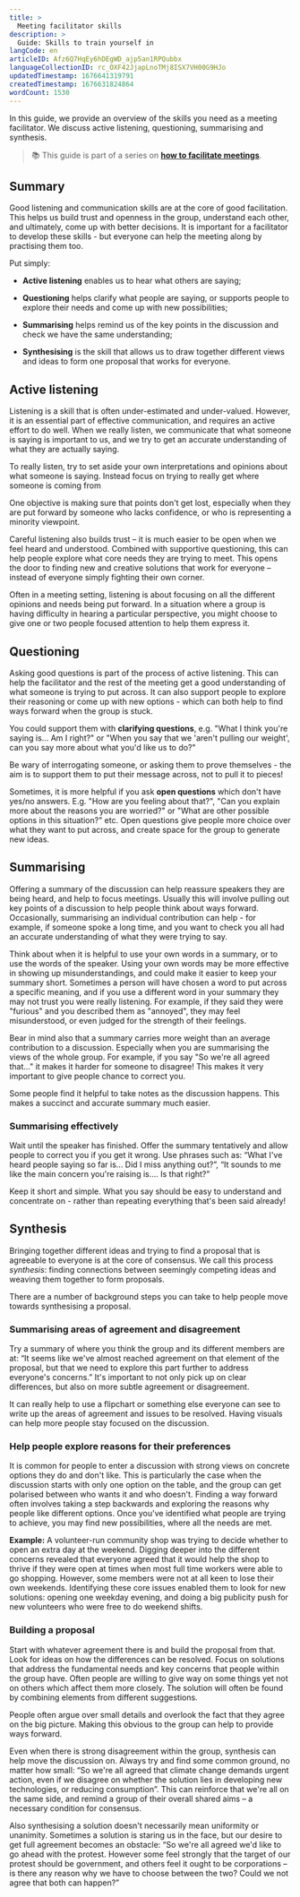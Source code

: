 ```yaml
---
title: >
  Meeting facilitator skills
description: >
  Guide: Skills to train yourself in
langCode: en
articleID: Afz6Q7HqEy6hDEgWD_ajp5an1RPQubbx
languageCollectionID: rc_OXF42JjapLnoTMj8ISX7VH00G9HJo
updatedTimestamp: 1676641319791
createdTimestamp: 1676631824864
wordCount: 1530
---
```


In this guide, we provide an overview of the skills you need as a meeting facilitator. We discuss active listening, questioning, summarising and synthesis.

> 📚 This guide is part of a series on [**how to facilitate meetings**](/organising/facilitating).

## Summary

Good listening and communication skills are at the core of good facilitation. This helps us build trust and openness in the group, understand each other, and ultimately, come up with better decisions. It is important for a facilitator to develop these skills - but everyone can help the meeting along by practising them too.

Put simply:

-   **Active listening** enables us to hear what others are saying;
    
-   **Questioning** helps clarify what people are saying, or supports people to explore their needs and come up with new possibilities;
    
-   **Summarising** helps remind us of the key points in the discussion and check we have the same understanding;
    
-   **Synthesising** is the skill that allows us to draw together different views and ideas to form one proposal that works for everyone.
    

## **Active listening**

Listening is a skill that is often under-estimated and under-valued. However, it is an essential part of effective communication, and requires an active effort to do well. When we really listen, we communicate that what someone is saying is important to us, and we try to get an accurate understanding of what they are actually saying.

To really listen, try to set aside your own interpretations and opinions about what someone is saying. Instead focus on trying to really get where someone is coming from

One objective is making sure that points don't get lost, especially when they are put forward by someone who lacks confidence, or who is representing a minority viewpoint.

Careful listening also builds trust – it is much easier to be open when we feel heard and understood. Combined with supportive questioning, this can help people explore what core needs they are trying to meet. This opens the door to finding new and creative solutions that work for everyone – instead of everyone simply fighting their own corner.

Often in a meeting setting, listening is about focusing on all the different opinions and needs being put forward. In a situation where a group is having difficulty in hearing a particular perspective, you might choose to give one or two people focused attention to help them express it.

## **Questioning**

Asking good questions is part of the process of active listening. This can help the facilitator and the rest of the meeting get a good understanding of what someone is trying to put across. It can also support people to explore their reasoning or come up with new options - which can both help to find ways forward when the group is stuck.

You could support them with **clarifying questions**, e.g. "What I think you're saying is... Am I right?" or "When you say that we 'aren't pulling our weight', can you say more about what you'd like us to do?"

Be wary of interrogating someone, or asking them to prove themselves - the aim is to support them to put their message across, not to pull it to pieces!

Sometimes, it is more helpful if you ask **open questions** which don't have yes/no answers. E.g. "How are you feeling about that?", "Can you explain more about the reasons you are worried?" or "What are other possible options in this situation?" etc. Open questions give people more choice over what they want to put across, and create space for the group to generate new ideas.

## **Summarising**

Offering a summary of the discussion can help reassure speakers they are being heard, and help to focus meetings. Usually this will involve pulling out key points of a discussion to help people think about ways forward. Occasionally, summarising an individual contribution can help - for example, if someone spoke a long time, and you want to check you all had an accurate understanding of what they were trying to say.

Think about when it is helpful to use your own words in a summary, or to use the words of the speaker. Using your own words may be more effective in showing up misunderstandings, and could make it easier to keep your summary short. Sometimes a person will have chosen a word to put across a specific meaning, and if you use a different word in your summary they may not trust you were really listening. For example, if they said they were "furious" and you described them as "annoyed", they may feel misunderstood, or even judged for the strength of their feelings.

Bear in mind also that a summary carries more weight than an average contribution to a discussion. Especially when you are summarising the views of the whole group. For example, if you say "So we're all agreed that..." it makes it harder for someone to disagree! This makes it very important to give people chance to correct you.

Some people find it helpful to take notes as the discussion happens. This makes a succinct and accurate summary much easier.

### **Summarising effectively**

Wait until the speaker has finished. Offer the summary tentatively and allow people to correct you if you get it wrong. Use phrases such as: “What I've heard people saying so far is... Did I miss anything out?”, “It sounds to me like the main concern you're raising is.... Is that right?”

Keep it short and simple. What you say should be easy to understand and concentrate on - rather than repeating everything that's been said already!

## **Synthesis**

Bringing together different ideas and trying to find a proposal that is agreeable to everyone is at the core of consensus. We call this process _synthesis_: finding connections between seemingly competing ideas and weaving them together to form proposals.

There are a number of background steps you can take to help people move towards synthesising a proposal.

### **Summarising areas of agreement and disagreement**

Try a summary of where you think the group and its different members are at: “It seems like we've almost reached agreement on that element of the proposal, but that we need to explore this part further to address everyone's concerns.” It's important to not only pick up on clear differences, but also on more subtle agree­ment or disagreement.

It can really help to use a flipchart or something else everyone can see to write up the areas of agreement and issues to be resolved. Having visuals can help more people stay focused on the discussion.

### **Help people explore reasons for their preferences**

It is common for people to enter a discussion with strong views on concrete options they do and don't like. This is particularly the case when the discussion starts with only one option on the table, and the group can get polarised between who wants it and who doesn't. Finding a way forward often involves taking a step backwards and exploring the reasons why people like different options. Once you've identified what people are trying to achieve, you may find new possibilities, where all the needs are met.

**Example:** A volunteer-run community shop was trying to decide whether to open an extra day at the weekend. Digging deeper into the different concerns revealed that everyone agreed that it would help the shop to thrive if they were open at times when most full time workers were able to go shopping. However, some members were not at all keen to lose their own weekends. Identifying these core issues enabled them to look for new solutions: opening one weekday evening, and doing a big publicity push for new volunteers who were free to do weekend shifts.

### **Building a proposal**

Start with whatever agreement there is and build the proposal from that. Look for ideas on how the differences can be resolved. Focus on solutions that address the funda­mental needs and key concerns that people within the group have. Often people are willing to give way on some things yet not on others which affect them more closely. The solution will often be found by combining elements from different suggestions.

People often argue over small details and overlook the fact that they agree on the big picture. Making this obvious to the group can help to provide ways forward.

Even when there is strong disagreement within the group, synthesis can help move the discussion on. Always try and find some common ground, no matter how small: “So we're all agreed that climate change demands urgent action, even if we disagree on whether the solution lies in developing new technologies, or reducing consumption”. This can reinforce that we're all on the same side, and remind a group of their overall shared aims – a necessary condition for consensus.

Also synthesising a solution doesn't necessarily mean uniformity or unanimity. Sometimes a solution is staring us in the face, but our desire to get full agreement becomes an obstacle: “So we're all agreed we'd like to go ahead with the protest. However some feel strongly that the target of our protest should be government, and others feel it ought to be corporations – is there any reason why we have to choose between the two? Could we not agree that both can happen?”